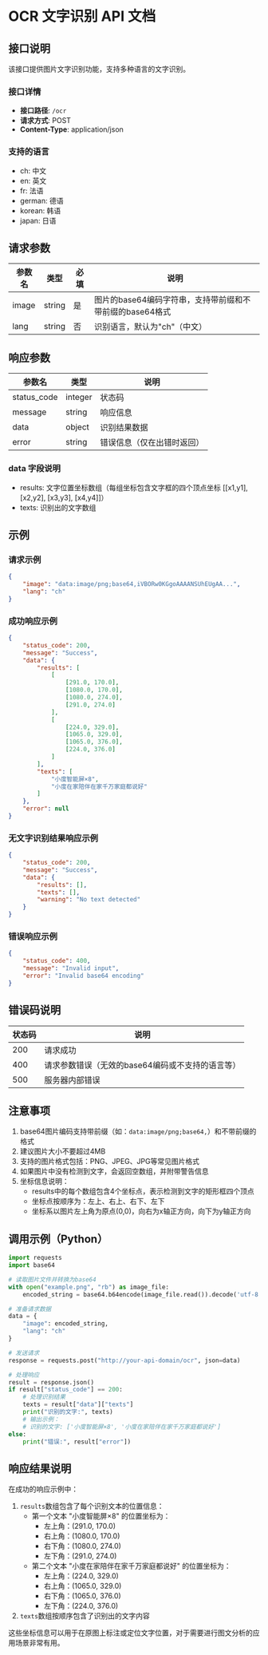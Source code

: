 # OCR 文字识别 API 文档

## 接口说明
该接口提供图片文字识别功能，支持多种语言的文字识别。

### 接口详情
- **接口路径**: `/ocr`
- **请求方式**: POST
- **Content-Type**: application/json

### 支持的语言
- ch: 中文
- en: 英文
- fr: 法语
- german: 德语
- korean: 韩语
- japan: 日语

## 请求参数

| 参数名 | 类型   | 必填 | 说明                                                    |
|--------|--------|------|-------------------------------------------------------|
| image  | string | 是   | 图片的base64编码字符串，支持带前缀和不带前缀的base64格式 |
| lang   | string | 否   | 识别语言，默认为"ch"（中文）                           |

## 响应参数

| 参数名       | 类型    | 说明                     |
|-------------|---------|------------------------|
| status_code | integer | 状态码                   |
| message     | string  | 响应信息                 |
| data        | object  | 识别结果数据              |
| error       | string  | 错误信息（仅在出错时返回）  |

### data 字段说明
- results: 文字位置坐标数组（每组坐标包含文字框的四个顶点坐标 [[x1,y1], [x2,y2], [x3,y3], [x4,y4]]）
- texts: 识别出的文字数组

## 示例

### 请求示例
```json
{
    "image": "data:image/png;base64,iVBORw0KGgoAAAANSUhEUgAA...",
    "lang": "ch"
}
```

### 成功响应示例
```json
{
    "status_code": 200,
    "message": "Success",
    "data": {
        "results": [
            [
                [291.0, 170.0],
                [1080.0, 170.0],
                [1080.0, 274.0],
                [291.0, 274.0]
            ],
            [
                [224.0, 329.0],
                [1065.0, 329.0],
                [1065.0, 376.0],
                [224.0, 376.0]
            ]
        ],
        "texts": [
            "小度智能屏×8",
            "小度在家陪伴在家千万家庭都说好"
        ]
    },
    "error": null
}
```

### 无文字识别结果响应示例
```json
{
    "status_code": 200,
    "message": "Success",
    "data": {
        "results": [],
        "texts": [],
        "warning": "No text detected"
    }
}
```

### 错误响应示例
```json
{
    "status_code": 400,
    "message": "Invalid input",
    "error": "Invalid base64 encoding"
}
```

## 错误码说明

| 状态码 | 说明                                          |
|--------|---------------------------------------------|
| 200    | 请求成功                                      |
| 400    | 请求参数错误（无效的base64编码或不支持的语言等） |
| 500    | 服务器内部错误                                |

## 注意事项
1. base64图片编码支持带前缀（如：`data:image/png;base64,`）和不带前缀的格式
2. 建议图片大小不要超过4MB
3. 支持的图片格式包括：PNG、JPEG、JPG等常见图片格式
4. 如果图片中没有检测到文字，会返回空数组，并附带警告信息
5. 坐标信息说明：
   - results中的每个数组包含4个坐标点，表示检测到文字的矩形框四个顶点
   - 坐标点按顺序为：左上、右上、右下、左下
   - 坐标系以图片左上角为原点(0,0)，向右为x轴正方向，向下为y轴正方向

## 调用示例（Python）
```python
import requests
import base64

# 读取图片文件并转换为base64
with open("example.png", "rb") as image_file:
    encoded_string = base64.b64encode(image_file.read()).decode('utf-8')

# 准备请求数据
data = {
    "image": encoded_string,
    "lang": "ch"
}

# 发送请求
response = requests.post("http://your-api-domain/ocr", json=data)

# 处理响应
result = response.json()
if result["status_code"] == 200:
    # 处理识别结果
    texts = result["data"]["texts"]
    print("识别的文字:", texts)
    # 输出示例：
    # 识别的文字: ['小度智能屏×8', '小度在家陪伴在家千万家庭都说好']
else:
    print("错误:", result["error"])
```

## 响应结果说明
在成功的响应示例中：
1. `results`数组包含了每个识别文本的位置信息：
   - 第一个文本 "小度智能屏×8" 的位置坐标为：
     - 左上角：(291.0, 170.0)
     - 右上角：(1080.0, 170.0)
     - 右下角：(1080.0, 274.0)
     - 左下角：(291.0, 274.0)
   - 第二个文本 "小度在家陪伴在家千万家庭都说好" 的位置坐标为：
     - 左上角：(224.0, 329.0)
     - 右上角：(1065.0, 329.0)
     - 右下角：(1065.0, 376.0)
     - 左下角：(224.0, 376.0)
2. `texts`数组按顺序包含了识别出的文字内容

这些坐标信息可以用于在原图上标注或定位文字位置，对于需要进行图文分析的应用场景非常有用。
